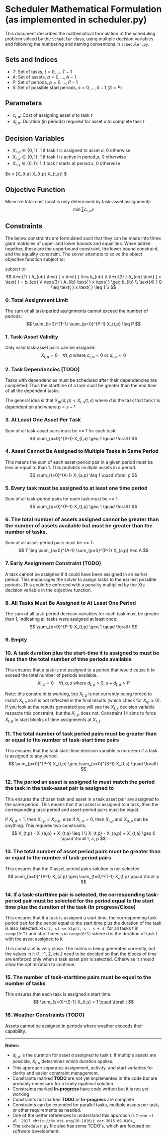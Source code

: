 # Scheduler Mathematical Formulation (as implemented in scheduler.py)

This document describes the mathematical formulation of the scheduling problem solved by the `Scheduler` class, using multiple decision variables and following the numbering and naming conventions in `scheduler.py`.

## Sets and Indices
- $T$: Set of tasks, $t = 0, \ldots, T-1$
- $A$: Set of assets, $a = 0, \ldots, A-1$
- $P$: Set of periods, $p = 0, \ldots, P-1$
- $S$: Set of possible start periods, $s = 0, \ldots, S-1$ ($S = P$)

## Parameters
- $c_{t,a}$: Cost of assigning asset $a$ to task $t$
- $d_{t,a}$: Duration (in periods) required for asset $a$ to complete task $t$

## Decision Variables
- $X_{t,a} \in \{0,1\}$: 1 if task $t$ is assigned to asset $a$, 0 otherwise
- $X_{t,p} \in \{0,1\}$: 1 if task $t$ is active in period $p$, 0 otherwise
- $X_{t,s} \in \{0,1\}$: 1 if task $t$ starts at period $s$, 0 otherwise

$x = [X_{t,a}  X_{t,p}  X_{t,s}] $

## Objective Function
Minimize total cost (cost is only determined by task-asset assignment):
$$
\min \sum c_{t,a} x
$$

## Constraints

The below constraints are formulated such that they can be made into three giant matricies of upper and lower bounds and equalities. 
When added together, these are the upperbound constraint, the lower bound constraint, and the equality constraint. The solver
attempts to solve the object objective function subject to: 

subject to:   
$$
\text{1) } A_{ub} \text{ } x \text{ } \leq b_{ub} \\
\text{2) } A_{eq} \text{ } x \text{ } = b_{eq}    \\
\text{3) } A_{lb} \text{ } x \text{ } \geq b_{lb} \\
\text{4) } 0 \leq \text{ } x \text{ } \leq 1      \\
$$

### 0. Total Assignment Limit
The sum of all task-period assignments cannot exceed the number of periods:
$$
\sum_{t=0}^{T-1} \sum_{p=0}^{P-1} X_{t,p} \leq P
$$

### 1. Task-Asset Validity
Only valid task-asset pairs can be assigned:
$$
X_{t,a} = 0 \quad \forall t, a \text{ where } c_{t,a} < 0 \text{ or } d_{t,a} < 0
$$

### 2. Task Dependencies (**TODO**)
Tasks with dependencies must be scheduled after their dependencies are completed. Thus the starttime of a task must be greater than the end time of all the dependent tasks.

The general idea is that $X_{tp}(d,p) < X_{t,s}(t,s)$ where $d$ is the task that task $t$ is dependent on and where $p = s-1$

### 3. At Least One Asset Per Task
Sum of all task-asset pairs must be >= 1 for each task:
$$
\sum_{a=0}^{A-1} X_{t,a} \geq 1 \quad \forall t
$$

### 4. Asset Cannot Be Assigned to Multiple Tasks in Same Period
This means the sum of each asset-period pair in a given period must be less or equal to than 1. This prohibits multiple assets in a period. 
$$
\sum_{t=0}^{A-1} X_{a,p} \leq 1 \quad \forall p
$$


### 5. Every task must be assigned to at least one time period
Sum of all task-period pairs for each task must be >= 1:
$$
\sum_{p=0}^{P-1} X_{t,p} \geq 1 \quad \forall t
$$

### 6. The total number of assets assigned cannot be greater than the number of assets available but must be greater than the number of tasks. 
Sum of all asset-period pairs must be >= T:
$$
T \leq \sum_{a=0}^{A-1} \sum_{p=0}^{P-1} X_{a,p} \leq A
$$

### 7. Early Assignment Constraint (**TODO**)
A task cannot be assigned if it could have been assigned in an earlier period. This encourages the solver to assign tasks to the earliest possible periods.
This could be enforced with a penality multiplied by the Xts decision variable in the objective function.

### 8. All Tasks Must Be Assigned to At Least One Period
The sum of all task-period decision variables for each task must be greater than 1, indicating all tasks were assigned at least once:
$$
\sum_{p=0}^{P-1} X_{t,p} \geq 1 \quad \forall t
$$

### 9. Empty

### 10. A task duration plus the start-time it is assigned to must be less than the total number of time periods available
This ensures that a task is not assigned to a period that would cause it to exceed the total number of periods available.
$$
X_{t,s} = 0 \quad \forall t, a, s \text{ where } d_{t,a} > 0,\ s + d_{t,a} > P
$$

Note: this constraint is working, but $X_{t,p}$ is not currently being forced to match $X_{t,s}$ so it is not reflected in the final results (which check for $X_{tp} \neq 0$). If you look at the results generated you will see the $X_{t,s}$ decision variable respects this constraint, but the $X_{t,p}$ does not. Constraint 14 aims to force $X_{t,p}$ to start blocks of time assignments at $X_{t,s}$. 

### 11. The total number of task period pairs must be greater than or equal to the number of task-start time pairs
This ensures that the task start-time decision variable is non-zero if a task is assigned to any period.
$$
\sum_{p=0}^{P-1} X_{t,p} \geq \sum_{s=0}^{S-1} X_{t,s} \quad \forall t
$$

### 12. The period an asset is assigned to must match the period the task in the task-asset pair is assigned to
This ensures the chosen task and asset in a task asset pair are assigned to the same period. This means that if an asset 
is assigned to a task, then the corresponding task-period and asset-period pairs must be equal. 

if $X_{t,a} = 1$, then $X_{t,p} = X_{a,p}$, else if $X_{t,a} = 0$, then $X_{t,p}$ and $X_{a,p}$ can be anything. This requires two constriants:
$$
X_{t,p} - X_{a,p} + X_{t,a} \leq 1 \\
X_{t,p} - X_{a,p} + X_{t,a} \geq 0 \quad \forall t, a, p
$$

### 13. The total number of asset period pairs must be greater than or equal to the number of task-period pairs
This ensures that the 0 asset-period pairs solution is not selected
$$
\sum_{a=0}^{A-1} X_{a,p} \geq \sum_{t=0}^{T-1} X_{t,p} \quad \forall p
$$

### 14. If a task-starttime pair is selected, the corresponding task-period pair must be selected for the period equal to the start time plus the duration of the task (**In progress/Close**)
This ensures that if a task is assigned a start time, the corresponding task-period pair for the period equal to the start time plus the duration of the task is also selected.
`Xts[t, s] <= Xtp[t, s : s + d]`  for all tasks t in `range(0:T)` and start times s in `range(0:S)` where d is the duration of task t with the asset assigned to it

This constraint is very close. The matrix is being generated correctly, but the values in it (1, -1, 2, etc.) need to be decided so that the blocks of time are enforced only when a task asset pair is selected. Otherwise it should allow the optimization to continue. 

### 15. The number of task-starttime pairs must be equal to the number of tasks
This ensures that each task is assigned a start time.
$$
\sum_{s=0}^{S-1} X_{t,s} = 1 \quad \forall t
$$

### 16. Weather Constraints (**TODO**)
Assets cannot be assigned in periods where weather exceeds their capability.

---

**Notes:**
- $d_{t,a}$ is the duration for asset $a$ assigned to task $t$. If multiple assets are possible, $X_{t,a}$ determines which duration applies.
- This approach separates assignment, activity, and start variables for clarity and easier constraint management.
- Constraints marked **TODO** are not yet implemented in the code but are probably necessary for a truely opptimal solution.
- Constraints marked **In-progress** have code written but it is not yet working
- Constraints not marked **TODO** or **In-progress** are complete
- Constraints can be extended for parallel tasks, multiple assets per task, or other requirements as needed.
- One of the better references to understand this approach is `Irwan et al. 2017 <http://dx.doi.org/10.1016/j.cor.2015.09.010>`_
- The `scheduler.py` file also has some TODO's, which are focused on software development.